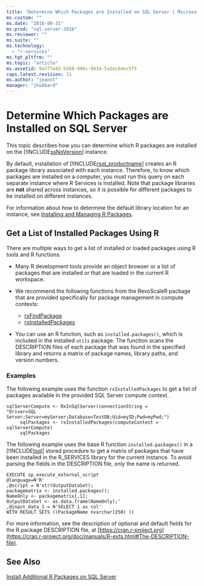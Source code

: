 ```yaml
---
title: "Determine Which Packages are Installed on SQL Server | Microsoft Docs"
ms.custom: ""
ms.date: "2016-08-31"
ms.prod: "sql-server-2016"
ms.reviewer: ""
ms.suite: ""
ms.technology: 
  - "r-services"
ms.tgt_pltfrm: ""
ms.topic: "article"
ms.assetid: 9a7f7e43-b568-406c-9434-5a2ec64ec5f5
caps.latest.revision: 11
ms.author: "jeannt"
manager: "jhubbard"
---
```

# Determine Which Packages are Installed on SQL Server
  This topic describes how you can determine which R packages are installed on the [!INCLUDE[ssNoVersion](../../advanced-analytics/r-services/includes/ssnoversion-md.md)] instance.  
  
By default, installation of [!INCLUDE[rsql_productname](../../advanced-analytics/r-services/includes/rsql-productname-md.md)] creates an R package library associated with each instance. Therefore, to know which packages are installed on a computer, you must run this query on each separate instance where R Services is installed. Note that package libraries are **not** shared across instances, so it is possible for different packages to be installed on different instances.

For information about how to determine the default library location for an instance, see [Installing and Managing R Packages](../../advanced-analytics/r-services/installing-and-managing-r-packages.md).   
   
 
## Get a List of Installed Packages Using R  
 There are multiple ways to get a list of installed or loaded packages using R tools and R functions.  
  
+   Many R development tools provide an object browser or a list of packages that are installed or that are loaded in the current R workspace.  

+ We recommend the following functions from the RevoScaleR package that are provided specifically for package management in compute contexts:
  - [rxFindPackage](https://msdn.microsoft.com/microsoft-r/scaler/rxfindpackage)
  - [rxInstalledPackages](https://msdn.microsoft.com/microsoft-r/scaler/rxInstalledPackages)   
  
+   You can use an R function, such as `installed.packages()`, which is included in the installed `utils` package. The function scans the DESCRIPTION files of each package that was  found in the specified library and returns a matrix of package names, library paths, and version numbers.  
 
### Examples  
The following example uses the function `rxInstalledPackages` to get a list of packages available in the provided SQL Server compute context.

~~~~
sqlServerCompute <- RxInSqlServer(connectionString = 
"Driver=SQL Server;Server=myServer;Database=TestDB;Uid=myID;Pwd=myPwd;")
     sqlPackages <- rxInstalledPackages(computeContext = sqlServerCompute)
     sqlPackages
~~~~

 The following example uses the base R function `installed.packages()` in a [!INCLUDE[tsql](../../advanced-analytics/r-services/includes/tsql-md.md)] stored procedure to get a matrix of packages that have been installed in the R_SERVICES library for the current instance. To avoid parsing the fields in the DESCRIPTION file, only the name is returned.  
  
```  
EXECUTE sp_execute_external_script  
@language=N'R'  
,@script = N'str(OutputDataSet);  
packagematrix <- installed.packages();  
NameOnly <- packagematrix[,1];  
OutputDataSet <- as.data.frame(NameOnly);'  
,@input_data_1 = N'SELECT 1 as col'  
WITH RESULT SETS ((PackageName nvarchar(250) ))  
```  
  
 For more information, see the description of optional and default fields for the R package DESCRIPTION file, at  [https://cran.r-project.org](https://cran.r-project.org/doc/manuals/R-exts.html#The-DESCRIPTION-file).  
  
## See Also  
 [Install Additional R Packages on SQL Server](../../advanced-analytics/r-services/install-additional-r-packages-on-sql-server.md)  
  
  